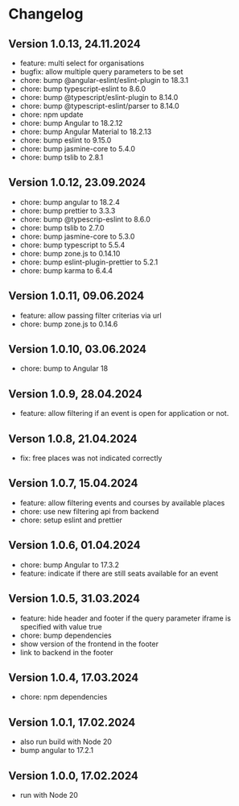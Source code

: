 # Changelog

## Version 1.0.13, 24.11.2024

- feature: multi select for organisations
- bugfix: allow multiple query parameters to be set
- chore: bump @angular-eslint/eslint-plugin to 18.3.1
- chore: bump typescript-eslint to 8.6.0
- chore: bump @typescript/eslint-plugin to 8.14.0
- chore: bump @typescript-eslint/parser to 8.14.0
- chore: npm update
- chore: bump Angular to 18.2.12
- chore: bump Angular Material to 18.2.13
- chore: bump eslint to 9.15.0
- chore: bump jasmine-core to 5.4.0
- chore: bump tslib to 2.8.1

## Version 1.0.12, 23.09.2024

- chore: bump angular to 18.2.4
- chore: bump prettier to 3.3.3
- chore: bump @typescrip-eslint to 8.6.0
- chore: bump tslib to 2.7.0
- chore: bump jasmine-core to 5.3.0
- chore: bump typescript to 5.5.4
- chore: bump zone.js to 0.14.10
- chore: bump eslint-plugin-prettier to 5.2.1
- chore: bump karma to 6.4.4

## Version 1.0.11, 09.06.2024

- feature: allow passing filter criterias via url
- chore: bump zone.js to 0.14.6

## Version 1.0.10, 03.06.2024

- chore: bump to Angular 18

## Version 1.0.9, 28.04.2024

- feature: allow filtering if an event is open for application or not.

## Verson 1.0.8, 21.04.2024

- fix: free places was not indicated correctly

## Version 1.0.7, 15.04.2024

- feature: allow filtering events and courses by available places
- chore: use new filtering api from backend
- chore: setup eslint and prettier

## Version 1.0.6, 01.04.2024

- chore: bump Angular to 17.3.2
- feature: indicate if there are still seats available for an event

## Version 1.0.5, 31.03.2024

- feature: hide header and footer if the query parameter iframe is specified with value true
- chore: bump dependencies
- show version of the frontend in the footer
- link to backend in the footer

## Version 1.0.4, 17.03.2024

- chore: npm dependencies

## Version 1.0.1, 17.02.2024

- also run build with Node 20
- bump angular to 17.2.1

## Version 1.0.0, 17.02.2024

- run with Node 20
